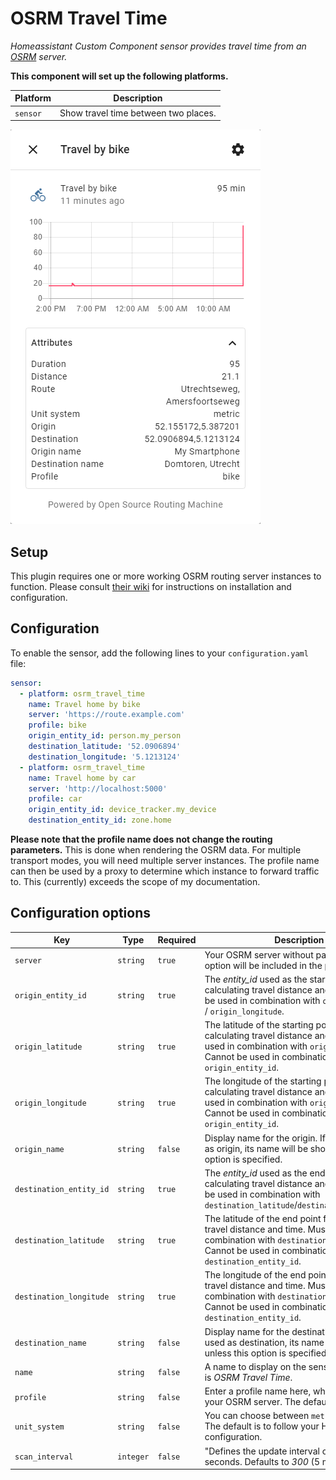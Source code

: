 # OSRM Travel Time

_Homeassistant Custom Component sensor provides travel time from an [OSRM](https://project-osrm.org/) server._

**This component will set up the following platforms.**

Platform | Description
-- | --
`sensor` | Show travel time between two places.

![screenshot](screenshot.png)

## Setup

This plugin requires one or more working OSRM routing server instances to function. Please consult [their wiki](https://github.com/Project-OSRM/osrm-backend/wiki) for instructions on installation and configuration.

## Configuration

To enable the sensor, add the following lines to your `configuration.yaml` file:

```yaml
sensor:
  - platform: osrm_travel_time
    name: Travel home by bike
    server: 'https://route.example.com'
    profile: bike
    origin_entity_id: person.my_person
    destination_latitude: '52.0906894'
    destination_longitude: '5.1213124'
  - platform: osrm_travel_time
    name: Travel home by car
    server: 'http://localhost:5000'
    profile: car
    origin_entity_id: device_tracker.my_device
    destination_entity_id: zone.home
```

**Please note that the profile name does not change the routing parameters.** This is done when rendering the OSRM data. For multiple transport modes, you will need multiple server instances. The profile name can then be used by a proxy to determine which instance to forward traffic to. This (currently) exceeds the scope of my documentation.

## Configuration options
Key | Type | Required | Description
-- | -- | -- | --
`server` | `string` | `true` | Your OSRM server without path. The `profile` option will be included in the path.
`origin_entity_id` | `string` | `true` | The *entity_id* used as the starting point for calculating travel distance and time. Cannot be used in combination with `origin_latitude` / `origin_longitude`.
`origin_latitude` | `string` | `true` | The latitude of the starting point for calculating travel distance and time. Must be used in combination with `origin_longitude`. Cannot be used in combination with `origin_entity_id`.
`origin_longitude` | `string` | `true` | The longitude of the starting point for calculating travel distance and time. Must be used in combination with `origin_latitude`. Cannot be used in combination with `origin_entity_id`.
`origin_name` | `string` | `false` | Display name for the origin. If entity is used as origin, its name will be shown unless this option is specified.
`destination_entity_id` | `string` | `true` | The *entity_id* used as the end point for calculating travel distance and time. Cannot be used in combination with `destination_latitude`/`destination_longitude`.
`destination_latitude` | `string` | `true` | The latitude of the end point for calculating travel distance and time. Must be used in combination with `destination_longitude`. Cannot be used in combination with `destination_entity_id`.
`destination_longitude` | `string` | `true` | The longitude of the end point for calculating travel distance and time. Must be used in combination with `destination_latitude`. Cannot be used in combination with `destination_entity_id`.
`destination_name` | `string` | `false` | Display name for the destination. If entity is used as destination, its name will be shown unless this option is specified.
`name` | `string` | `false` | A name to display on the sensor. The default is *OSRM Travel Time*.
`profile` | `string` | `false` | Enter a profile name here, which exists in your OSRM server. The default is *car*.
`unit_system` | `string` | `false` | You can choose between `metric` or `imperial`. The default is to follow your Home Assistant configuration.
`scan_interval` | `integer` | `false` | "Defines the update interval of the sensor in seconds. Defaults to *300* (5 minutes)."